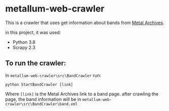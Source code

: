 # metallum-web-crawler

This is a crawler that uses get information about bands from [Metal Archives](https://www.metal-archives.com).

in this project, it was used:
* Python 3.8
* Scrapy 2.3


## To run the crawler:
In `metallum-web-crawler\src\BandCrawler` run:
```
python StartBandCrawler [link]
```

Where `[link]` is the Metal Archives link to a band page.
after crawling the page, the band information will be in `metallum-web-crawler\src\BandCrawler\band.xml`
